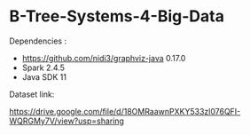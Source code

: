 ﻿# B-Tree-Systems-4-Big-Data

Dependencies :

- https://github.com/nidi3/graphviz-java 0.17.0
- Spark 2.4.5
- Java SDK 11

Dataset link:

https://drive.google.com/file/d/18OMRaawnPXKY533zl076QFI-WQRGMy7V/view?usp=sharing
